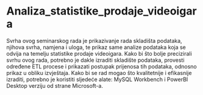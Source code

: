 # Analiza_statistike_prodaje_videoigara
Svrha ovog seminarskog rada je prikazivanje rada skladišta podataka, njihova svrha, 
namjena i uloga, te prikaz same analize podataka koja se odvija na temelju statistike 
prodaje videoigara. Kako bi što bolje precizirali svrhu ovog rada, potrebno je dakle izraditi 
skladište podataka, provesti određene ETL procese i prikazati postupak prijenosa tih 
podataka, odnosno prikaz u obliku izvještaja. Kako bi se rad mogao što kvalitetnije i 
efikasnije izraditi, potrebno je koristiti sljedeće alate: MySQL Workbench i PowerBI Desktop 
verziju od strane Microsoft-a.

